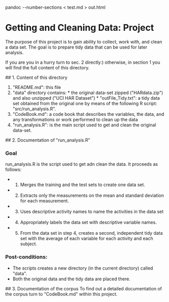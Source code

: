 pandoc --number-sections < test.md > out.html

Getting and Cleaning Data: Project
==================================

 The purpose of this project is to gain ability to collect, work with, and clean a data set. 
 The goal is to prepare tidy data that can be used for later analysis. 

If you are you in a hurry turn to sec. 2 directly:) otherwise, in section 1 you will find the full content of this directory.

## 1. Content of this directory
  1. "README.md": this file
  2. "data" directory contains:
	* the original data-set zipped ("HARdata.zip") and also unzipped ("UCI HAR Dataset")
	* "outFile_Tidy.txt": a tidy data set obtained from the original one by means of the following R script: "src/run_analysis.R".
  3. "CodeBook.md": a code book that describes the variables, the data, and any transformations or work performed to clean up the data  
  4. "run_analysis.R": is the main script used to get and clean the original data-set. 


## 2. Documentation of "run_analysis.R"
### Goal
run_analysis.R is the script used to get adn clean the data. It proceeds as follows: 
* 1. Merges the training and the test sets to create one data set.
* 2. Extracts only the measurements on the mean and standard deviation for each measurement. 
* 3. Uses descriptive activity names to name the activities in the data set
* 4. Appropriately labels the data set with descriptive variable names. 
* 5. From the data set in step 4, creates a second, independent tidy data set with the average of each variable for each activity and each subject.

### Post-conditions:
* The scripts creates a new directory (in the current directory) called "data".
* Both the original data and the tidy data are placed there.


## 3. Documentation of the corpus 
To find out a detailed documentation of the corpus turn to "CodeBook.md" within this project.
